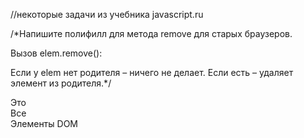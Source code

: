 //некоторые задачи из учебника javascript.ru

/*Напишите полифилл для метода remove для старых браузеров.

Вызов elem.remove():

Если у elem нет родителя – ничего не делает.
Если есть – удаляет элемент из родителя.*/

<!DOCTYPE html>
<html>
<head lang="en">
    <meta charset="UTF-8">
    <title>Павел Бельский</title>
</head>
<body>
<div>Это</div>
<div>Все</div>
<div>Элементы DOM</div>

<script>
    Element.prototype.remove = function() {
        if (this.parentNode !== null){
            this.parentNode.removeChild(this);
        }
    }

    var elem = document.body.children[0];

    elem.remove(); // <-- вызов должен удалить элемент
</script>
</body>
</html>




